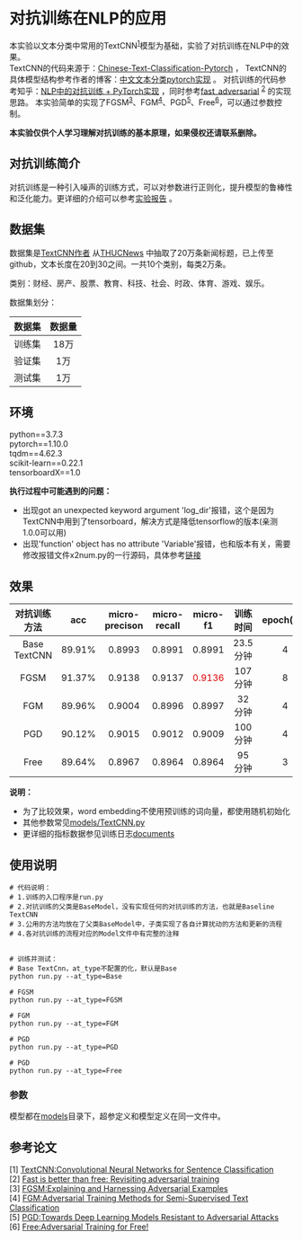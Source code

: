 # 对抗训练在NLP的应用

本实验以文本分类中常用的TextCNN<sup>[1](#TextCNN)</sup>模型为基础，实验了对抗训练在NLP中的效果。  
TextCNN的代码来源于：[Chinese-Text-Classification-Pytorch](https://github.com/649453932/Chinese-Text-Classification-Pytorch) ，
TextCNN的具体模型结构参考作者的博客：[中文文本分类pytorch实现](https://zhuanlan.zhihu.com/p/73176084) 。
对抗训练的代码参考知乎：[NLP中的对抗训练 + PyTorch实现](https://zhuanlan.zhihu.com/p/91269728) ，同时参考[fast_adversarial](https://github.com/locuslab/fast_adversarial) <sup>[2](#FAST_ADV)</sup> 的实现思路。 
本实验简单的实现了FGSM<sup>[3](#FGSM)</sup>、FGM<sup>[4](#FGM)</sup>、PGD<sup>[5](#PGD)</sup>、Free<sup>[6](#PGD)</sup>，可以通过参数控制。

**本实验仅供个人学习理解对抗训练的基本原理，如果侵权还请联系删除。**

## 对抗训练简介
对抗训练是一种引入噪声的训练方式，可以对参数进行正则化，提升模型的鲁棒性和泛化能力。更详细的介绍可以参考[实验报告](documents/对抗训练的NLP中的应用实验报告.pdf) 。

## 数据集
数据集是[TextCNN作者](https://github.com/649453932/Chinese-Text-Classification-Pytorch) 从[THUCNews](http://thuctc.thunlp.org/) 中抽取了20万条新闻标题，已上传至github，文本长度在20到30之间。一共10个类别，每类2万条。

类别：财经、房产、股票、教育、科技、社会、时政、体育、游戏、娱乐。

数据集划分：

|数据集|数据量|
|:--------:|:--------:|
|训练集|18万|
|验证集|1万|
|测试集|1万|

## 环境
python==3.7.3  
pytorch==1.10.0  
tqdm==4.62.3  
scikit-learn==0.22.1  
tensorboardX==1.0

**执行过程中可能遇到的问题：** 

- 出现got an unexpected keyword argument 'log_dir'报错，这个是因为TextCNN中用到了tensorboard，解决方式是降低tensorflow的版本(亲测1.0.0可以用)
- 出现'function' object has no attribute 'Variable'报错，也和版本有关，需要修改报错文件x2num.py的一行源码，具体参考[链接](https://github.com/lanpa/tensorboardX/commit/c5189bdb019085841dbfeeb457b1f6682c7dbfbf) 



## 效果

|对抗训练方法|acc|micro-precison|micro-recall|micro-f1|训练时间|epoch(20)|Test loss|实验配置|
| :--------: | :--------: | :--------: | :--------: | :--------: | :--------: | :--------: | :--------: | :--------: |
|Base TextCNN|89.91%|0.8993|0.8991|0.8991|23.5分钟|4|0.34|early stop|
|FGSM|91.37%|0.9138|0.9137|<font color="#dd0000">0.9136</font>|107分钟|8|0.29|epsilon=0.1,early stop|
|FGM|89.96%|0.9004|0.8996|0.8997|32分钟|4|0.33|epsilon=0.1,early stop|
|PGD|90.12%|0.9015|0.9012|0.9009|100分钟|4|0.33|epsilon=0.1,K=3,alpha=0.1,early stop|
|Free|89.64%|0.8967|0.8964|0.8964|95分钟|3|0.38|epsilon=0.1,M=3,early stop|

**说明：**     
- 为了比较效果，word embedding不使用预训练的词向量，都使用随机初始化 
- 其他参数常见[models/TextCNN.py](models/TextCNN.py)
- 更详细的指标数据参见训练日志[documents](documents)



## 使用说明
```
# 代码说明：
# 1.训练的入口程序是run.py
# 2.对抗训练的父类是BaseModel，没有实现任何的对抗训练的方法，也就是Baseline TextCNN
# 3.公用的方法均放在了父类BaseModel中，子类实现了各自计算扰动的方法和更新的流程
# 4.各对抗训练的流程对应的Model文件中有完整的注释


# 训练并测试：
# Base TextCnn，at_type不配置的化，默认是Base
python run.py --at_type=Base

# FGSM
python run.py --at_type=FGSM

# FGM
python run.py --at_type=FGM

# PGD
python run.py --at_type=PGD

# PGD
python run.py --at_type=Free

```

### 参数
模型都在[models](models)目录下，超参定义和模型定义在同一文件中。  


## 参考论文
[1] <span id="TextCNN"> [TextCNN:Convolutional Neural Networks for Sentence Classification](https://arxiv.org/abs/1408.5882)  </span>  
[2] <span id="FAST_ADV">[Fast is better than free: Revisiting adversarial training](https://arxiv.org/abs/2001.03994) </span>  
[3] <span id="FGSM">[FGSM:Explaining and Harnessing Adversarial Examples](https://arxiv.org/abs/1412.6572) </span>  
[4] <span id="FGM">[FGM:Adversarial Training Methods for Semi-Supervised Text Classification](https://arxiv.org/abs/1605.07725) </span>  
[5] <span id="PGD">[PGD:Towards Deep Learning Models Resistant to Adversarial Attacks](https://arxiv.org/abs/1706.06083) </span>   
[6] <span id="Free">[Free:Adversarial Training for Free!](https://arxiv.org/abs/1904.12843) </span>  
